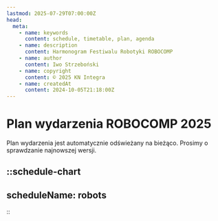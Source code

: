 ```yaml
---
lastmod: 2025-07-29T07:00:00Z
head:
  meta:
    - name: keywords
      content: schedule, timetable, plan, agenda
    - name: description
      content: Harmonogram Festiwalu Robotyki ROBOCOMP
    - name: author
      content: Iwo Strzeboński
    - name: copyright
      content: © 2025 KN Integra
    - name: createdAt
      content: 2024-10-05T21:18:00Z
---
```


# Plan wydarzenia ROBOCOMP 2025

Plan wydarzenia jest automatycznie odświeżany na bieżąco. Prosimy o sprawdzanie najnowszej wersji.

<!-- markdownlint-disable MD003 MD007 -->
::schedule-chart
---
scheduleName: robots
---
::
<!-- markdownlint-enable MD003 MD007 -->
